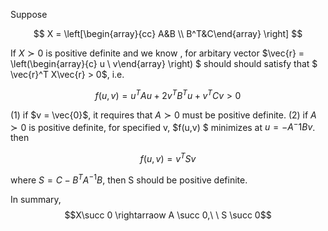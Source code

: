 

Suppose 

$$ X = \left[\begin{array}{cc} 
A&B \\
B^T&C\end{array}
\right]
$$


If $X\succ 0$ is positive definite and  we know , for arbitary vector $\vec{r} = \left(\begin{array}{c} 
u \\
v\end{array}
\right)
$ should should satisfy that $  \vec{r}^T X\vec{r} > 0$, i.e.

$$ f(u,v) = u^T Au + 2v^TB^Tu+v^TCv >0$$

(1) if $v = \vec{0}$, it requires that $A\succ 0$ must be positive definite.
(2) if $A\succ 0$ is positive definite, for specified v, $f(u,v)  $ minimizes at $u = - A^-1Bv$. then 

$$f(u,v) = v^TSv $$

where $S = C - B^TA^{-1}B$, then S should be positive definite.

In summary, $$X\succ 0 \rightarraow A \succ 0,\ \ S \succ 0$$


